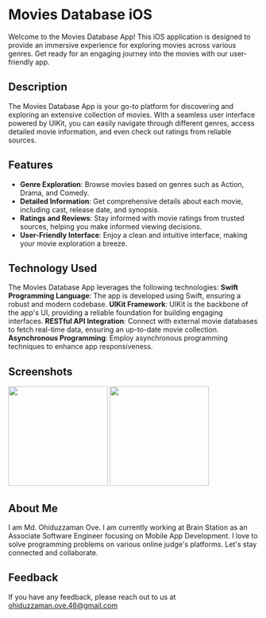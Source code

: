 
# Movies Database iOS

Welcome to the Movies Database App! This iOS application is designed to provide an immersive experience for exploring movies across various genres. Get ready for an engaging journey into the movies with our user-friendly app.


## Description

The Movies Database App is your go-to platform for discovering and exploring an extensive collection of movies. With a seamless user interface powered by UIKit, you can easily navigate through different genres, access detailed movie information, and even check out ratings from reliable sources.


## Features

- **Genre Exploration**: Browse movies based on genres such as Action, Drama, and Comedy.
- **Detailed Information**: Get comprehensive details about each movie, including cast, release date, and synopsis.
- **Ratings and Reviews**: Stay informed with movie ratings from trusted sources, helping you make informed viewing decisions.
- **User-Friendly Interface**: Enjoy a clean and intuitive interface, making your movie exploration a breeze.


## Technology Used

The Movies Database App leverages the following technologies:
**Swift Programming Language**: The app is developed using Swift, ensuring a robust and modern codebase.
**UIKit Framework**: UIKit is the backbone of the app's UI, providing a reliable foundation for building engaging interfaces.
**RESTful API Integration**: Connect with external movie databases to fetch real-time data, ensuring an up-to-date movie collection.
**Asynchronous Programming**: Employ asynchronous programming techniques to enhance app responsiveness.


## Screenshots

<span>
  <img width="200" src="https://github.com/theove46/Movies-Database-iOS/assets/57717227/6f752cad-42f0-4056-b167-7fb61812cf64">
  <img width="200" src="https://github.com/theove46/Movies-Database-iOS/assets/57717227/88aee8f4-20c0-4246-9faf-fd956778c6a8">
</span>


## About Me
I am Md. Ohiduzzaman Ove. I am currently working at Brain Station as an Associate Software Engineer focusing on Mobile App Development. I love to solve programming problems on various online judge's platforms. Let's stay connected and collaborate.


## Feedback

If you have any feedback, please reach out to us at ohiduzzaman.ove.46@gmail.com
